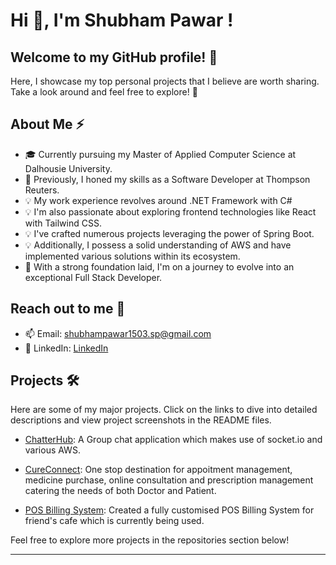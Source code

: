# Hi 👋, I'm Shubham Pawar !

## Welcome to my GitHub profile! 🚀 
Here, I showcase my top personal projects that I believe are worth sharing. Take a look around and feel free to explore! 🌟

## About Me ⚡

- 🎓 Currently pursuing my Master of Applied Computer Science at Dalhousie University.
- 💼 Previously, I honed my skills as a Software Developer at Thompson Reuters.
- 💡 My work experience revolves around .NET Framework with C#
- 💡 I'm also passionate about exploring frontend technologies like React with Tailwind CSS.
- 💡 I've crafted numerous projects leveraging the power of Spring Boot.
- 💡 Additionally, I possess a solid understanding of AWS and have implemented various solutions within its ecosystem.
- 🌱 With a strong foundation laid, I'm on a journey to evolve into an exceptional Full Stack Developer.

## Reach out to me 📝
- 📫 Email: shubhampawar1503.sp@gmail.com
- 💼 LinkedIn: [LinkedIn](www.linkedin.com/in/shubham-pawar-2556001b5)

## Projects 🛠️

Here are some of my major projects. Click on the links to dive into detailed descriptions and view project screenshots in the README files.


- [ChatterHub](https://github.com/shubham-1503/ChatterHub): A Group chat application which makes use of socket.io and various AWS.

  
- [CureConnect](https://github.com/shubham-1503/CureConnect): One stop destination for appoitment management, medicine purchase, online consultation and prescription management catering the needs of both Doctor and Patient.

  
- [POS Billing System](https://github.com/shubham-1503/Backyard-Snooker-Cafe): Created a fully customised POS Billing System for friend's cafe which is currently being used.

Feel free to explore more projects in the repositories section below! 

-----
